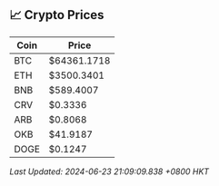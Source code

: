 ## 📈 Crypto Prices

| Coin | Price |
| ---- | ----- |
| BTC | $64361.1718 |
| ETH | $3500.3401 |
| BNB | $589.4007 |
| CRV | $0.3336 |
| ARB | $0.8068 |
| OKB | $41.9187 |
| DOGE | $0.1247 |

_Last Updated: 2024-06-23 21:09:09.838 +0800 HKT_